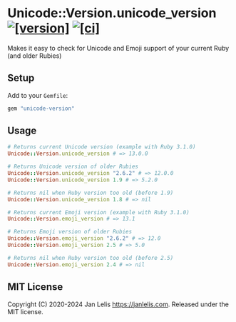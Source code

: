 # Unicode::Version.unicode_version [![[version]](https://badge.fury.io/rb/unicode-version.svg)](https://badge.fury.io/rb/unicode-version)  [![[ci]](https://github.com/janlelis/unicode-version/workflows/Test/badge.svg)](https://github.com/janlelis/unicode-version/actions?query=workflow%3ATest)

Makes it easy to check for Unicode and Emoji support of your current Ruby (and older Rubies)

## Setup

Add to your `Gemfile`:

```ruby
gem "unicode-version"
```

## Usage

```ruby
# Returns current Unicode version (example with Ruby 3.1.0)
Unicode::Version.unicode_version # => 13.0.0

# Returns Unicode version of older Rubies
Unicode::Version.unicode_version "2.6.2" # => 12.0.0
Unicode::Version.unicode_version 1.9 # => 5.2.0

# Returns nil when Ruby version too old (before 1.9)
Unicode::Version.unicode_version 1.8 # => nil

# Returns current Emoji version (example with Ruby 3.1.0)
Unicode::Version.emoji_version # => 13.1

# Returns Emoji version of older Rubies
Unicode::Version.emoji_version "2.6.2" # => 12.0
Unicode::Version.emoji_version 2.5 # => 5.0

# Returns nil when Ruby version too old (before 2.5)
Unicode::Version.emoji_version 2.4 # => nil
```

## MIT License

Copyright (C) 2020-2024 Jan Lelis <https://janlelis.com>. Released under the MIT license.

